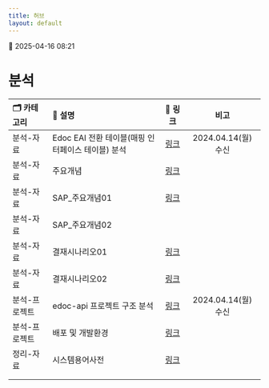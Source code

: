 ```yaml
---
title: 허브
layout: default
---
```

📅 2025-04-16 08:21
# 분석

| 🗂️ 카테고리 | 📄  설명                           |                 📄  링크                 |        비고        |
| :------- | :------------------------------- | :------------------------------------: | :--------------: |
| 분석-자료    | Edoc EAI 전환 테이블(매핑 인터페이스 테이블) 분석 |       [링크](./Edoc_EAI_전환_테이블_설계)       | 2024.04.14(월) 수신 |
| 분석-자료    | 주요개념                             |    [링크](./주요개념_인도권역_통합_eDoc_시스템개발)     |                  |
| 분석-자료    | SAP_주요개념01                       |    [링크](./SAP와_e-Doc_시스템의_관계_개념_정리)    |                  |
| 분석-자료    | SAP_주요개념02                       |                                        |                  |
| 분석-자료    | 결재시나리오01                         |          [링크](./사용자_시나리오_정리)           |                  |
| 분석-자료    | 결재시나리오02                         |      [링크](./사용자별_전자결재_시스템_흐름_정리)       |                  |
| 분석-프로젝트  | edoc-api 프로젝트 구조 분석              |        [링크](./프로젝트분석_edoc-api)         | 2024.04.14(월) 수신 |
| 분석-프로젝트  | 배포 및 개발환경                        |     [링크](./e-Doc_시스템_개발_및_배포환경_구성)     |                  |
| 정리-자료    | 시스템용어사전                          |          [링크](./참고_시스템_용어사전)           |                  |
|          |                                  |                                        |                  |
|          |                                  |                                        |                  |



